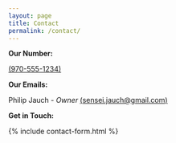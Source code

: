 ```yaml
---
layout: page
title: Contact
permalink: /contact/
---
```


**Our Number:**

[(970-555-1234)](tel:+19705551234)

**Our Emails:**

Philip Jauch - *Owner* [(sensei.jauch@gmail.com)](mailto:sensei.jauch@gmail.com)

**Get in Touch:**

{% include contact-form.html %}
